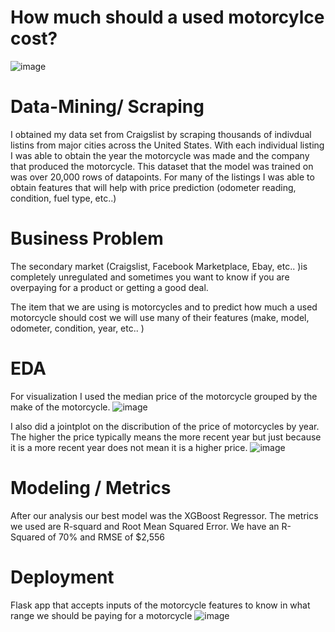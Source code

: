 # How much should a used motorcylce cost?
![image](https://user-images.githubusercontent.com/83923459/137983629-f53fc9cd-2997-4258-a932-e218f4ce2c4f.png)

# Data-Mining/ Scraping

I obtained my data set from Craigslist by scraping thousands of indivdual listins from major cities across the United States.
With each individual listing I was able to obtain the year the motorcycle was made and the company that produced the motorcycle.
This dataset that the model was trained on was over 20,000 rows of datapoints.
For many of the listings I was able to obtain features that will help with price prediction (odometer reading, condition, fuel type, etc..)


# Business Problem
The secondary market (Craigslist, Facebook Marketplace, Ebay, etc.. )is completely unregulated and sometimes you want to know if you are overpaying for a product or getting a good deal. 

The item that we are using is motorcycles and to predict how much a used motorcycle should cost we will use many of their features (make, model, odometer, condition, year, etc.. )


# EDA
For visualization I used the median price of the motorcycle grouped by the make of the motorcycle.
![image](https://user-images.githubusercontent.com/83923459/138173502-1eee8961-37eb-4e6d-a47a-9d64b011478f.png)

I also did a jointplot on the discribution of the price of motorcycles by year. The higher the price typically means the more recent year but just because it is a more recent year does not mean it is a higher price.
![image](https://user-images.githubusercontent.com/83923459/139141809-3ef1ec03-11c2-49a4-9f33-d89fbc1bf67f.png)



# Modeling / Metrics
After our analysis our best model was the XGBoost Regressor.
The metrics we used are R-squard and Root Mean Squared Error.
We have an R-Squared of 70% and RMSE of $2,556

# Deployment
Flask app that accepts inputs of the motorcycle features to know in what range we should be paying for a motorcycle
![image](https://user-images.githubusercontent.com/83923459/138173642-7956d9cd-e986-4ef8-8002-8b6513536345.png)

